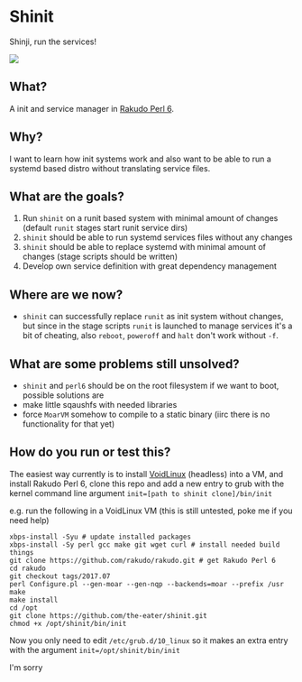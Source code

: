 # Shinit
Shinji, run the services!

![](https://pbs.twimg.com/media/DECgGTrWsAArEkm.jpg)

## What?
A init and service manager in [Rakudo Perl 6](https://perl6.org).

## Why?
I want to learn how init systems work and also want to be able to run a systemd
based distro without translating service files.

## What are the goals?

1. Run `shinit` on a runit based system with minimal amount of changes (default
   `runit` stages start runit service dirs)
2. `shinit` should be able to run systemd services files without any changes
3. `shinit` should be able to replace systemd with minimal amount of changes
   (stage scripts should be written)
4. Develop own service definition with great dependency management

## Where are we now?
* `shinit` can successfully replace `runit` as init system without changes, but
  since in the stage scripts `runit` is launched to manage services it's a bit
  of cheating, also `reboot`, `poweroff` and `halt` don't work without `-f`.

## What are some problems still unsolved?

* `shinit` and `perl6` should be on the root filesystem if we want to boot,
  possible solutions are
 * make little sqaushfs with needed libraries
 * force `MoarVM` somehow to compile to a static binary (iirc there is no
   functionality for that yet)

## How do you run or test this?
The easiest way currently is to install [VoidLinux](https://voidlinux.eu)
(headless) into a VM, and install Rakudo Perl 6, clone this repo and add a new
entry to grub with the kernel command line argument `init=[path to shinit
clone]/bin/init`

e.g. run the following in a VoidLinux VM (this is still untested, poke me if
you need help)

```
xbps-install -Syu # update installed packages
xbps-install -Sy perl gcc make git wget curl # install needed build things
git clone https://github.com/rakudo/rakudo.git # get Rakudo Perl 6
cd rakudo
git checkout tags/2017.07
perl Configure.pl --gen-moar --gen-nqp --backends=moar --prefix /usr
make
make install
cd /opt
git clone https://github.com/the-eater/shinit.git
chmod +x /opt/shinit/bin/init
```

Now you only need to edit `/etc/grub.d/10_linux` so it makes an extra entry
with the argument `init=/opt/shinit/bin/init`


I'm sorry
